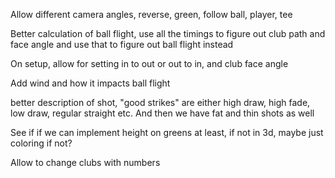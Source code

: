Allow different camera angles, reverse, green, follow ball, player, tee

Better calculation of ball flight, use all the timings to figure out club path and face angle and use that to figure out ball flight instead

On setup, allow for setting in to out or out to in, and club face angle

Add wind and how it impacts ball flight

better description of shot, "good strikes" are either high draw, high fade, low draw, regular straight etc. And then we have fat and thin shots as well

See if if we can implement height on greens at least, if not in 3d, maybe just coloring if not?

Allow to change clubs with numbers